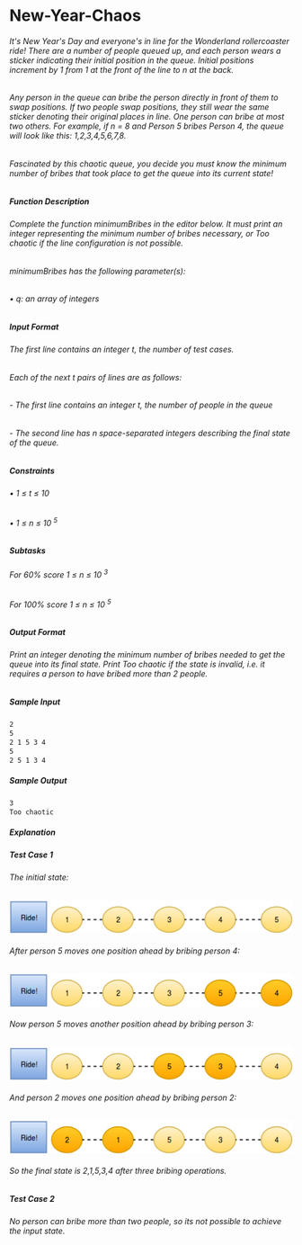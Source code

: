 # New-Year-Chaos

###### It's New Year's Day and everyone's in line for the Wonderland rollercoaster ride! There are a number of people queued up, and each person wears a sticker indicating their initial position in the queue. Initial positions increment by 1 from 1 at the front of the line to _n_ at the back.

###### Any person in the queue can bribe the person directly in front of them to swap positions. If two people swap positions, they still wear the same sticker denoting their original places in line. One person can bribe at most two others. For example, if _n_ = 8 and _Person_ 5 bribes _Person_ 4, the queue will look like this: 1,2,3,4,5,6,7,8.

###### Fascinated by this chaotic queue, you decide you must know the minimum number of bribes that took place to get the queue into its current state!

##### Function Description

###### Complete the function _minimumBribes_ in the editor below. It must print an integer representing the minimum number of bribes necessary, or Too chaotic if the line configuration is not possible.

###### minimumBribes has the following parameter(s):

###### • q: an array of integers

##### Input Format

###### The first line contains an integer _t_, the number of test cases.

###### Each of the next _t_ pairs of lines are as follows: 
###### - The first line contains an integer _t_, the number of people in the queue 
###### - The second line has _n_ space-separated integers describing the final state of the queue.

##### Constraints

###### • 1 ≤ _t_ ≤ 10

###### • 1 ≤ _n_ ≤ 10 <sup>5</sup>

##### Subtasks

###### For 60% score 1 ≤ _n_ ≤ 10 <sup>3</sup> 

###### For 100% score 1 ≤ _n_ ≤ 10 <sup>5</sup>

##### Output Format

###### Print an integer denoting the minimum number of bribes needed to get the queue into its final state. Print Too chaotic if the state is invalid, i.e. it requires a person to have bribed more than 2 people.

##### Sample Input

```
2
5
2 1 5 3 4
5
2 5 1 3 4
```

##### Sample Output

```
3
Too chaotic
```

##### Explanation

##### Test Case 1

###### The initial state:

![queue 1](img/queue1.png)

###### After person 5 moves one position ahead by bribing person 4:

![queue 2](img/queue2.png)

###### Now person 5 moves another position ahead by bribing person 3:

![queue 3](img/queue3.png)

###### And person 2 moves one position ahead by bribing person 2:

![queue 4](img/queue4.png)

###### So the final state is 2,1,5,3,4 after three bribing operations.

##### Test Case 2

###### No person can bribe more than two people, so its not possible to achieve the input state.
